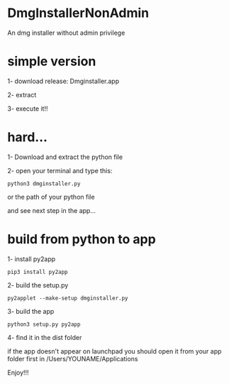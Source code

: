# DmgInstallerNonAdmin
An dmg installer without admin privilege

# simple version
1- download release: Dmginstaller.app

2- extract

3- execute it!!


# hard...
1- Download and extract the python file

2- open your terminal and type this:
```
python3 dmginstaller.py
```
or the path of your python file

and see next step in the app...

# build from python to app
1- install py2app
```
pip3 install py2app
```
2- build the setup.py
```
py2applet --make-setup dmginstaller.py
```
3- build the app
```
python3 setup.py py2app
```
4- find it in the dist folder 







if the app doesn't appear on launchpad you should open it from your app folder first in /Users/YOUNAME/Applications

Enjoy!!!
